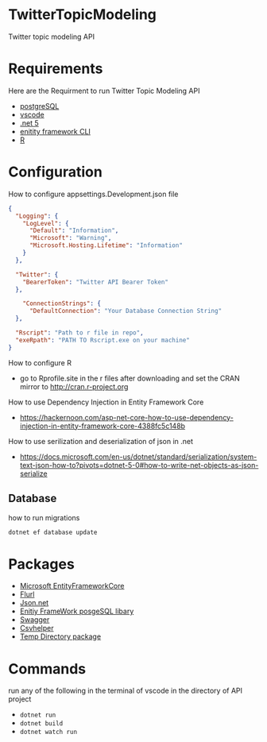 # TwitterTopicModeling
Twitter topic modeling API 


# Requirements
Here are the Requirment to run Twitter Topic Modeling API
- [postgreSQL](https://www.enterprisedb.com/downloads/postgres-postgresql-downloads)
- [vscode](https://code.visualstudio.com/download)
- [.net 5](https://dotnet.microsoft.com/download/dotnet/5.0)
- [enitity framework CLI](https://docs.microsoft.com/en-us/ef/core/cli/dotnet)
- [R](https://www.r-project.org/)


# Configuration 
How to configure appsettings.Development.json file
```json
{
  "Logging": {
    "LogLevel": {
      "Default": "Information",
      "Microsoft": "Warning",
      "Microsoft.Hosting.Lifetime": "Information"
    }
  },

  "Twitter": {
    "BearerToken": "Twitter API Bearer Token"
  },

    "ConnectionStrings": {
      "DefaultConnection": "Your Database Connection String"
  },

  "Rscript": "Path to r file in repo",
  "exeRpath": "PATH TO Rscript.exe on your machine"
}

```

How to configure R
- go to Rprofile.site in the r files after downloading and set the CRAN mirror to http://cran.r-project.org

How to use Dependency Injection in Entity Framework Core 
- https://hackernoon.com/asp-net-core-how-to-use-dependency-injection-in-entity-framework-core-4388fc5c148b 

How to use serilization and deserialization of json in .net 
- https://docs.microsoft.com/en-us/dotnet/standard/serialization/system-text-json-how-to?pivots=dotnet-5-0#how-to-write-net-objects-as-json-serialize

## Database
how to run migrations
```powershell
dotnet ef database update
```

# Packages
- [Microsoft EntityFrameworkCore](https://github.com/dotnet/efcore)
- [Flurl](https://github.com/tmenier/Flurl)
- [Json.net](https://github.com/JamesNK/Newtonsoft.Json)
- [Enitiy FrameWork posgeSQL libary](https://www.npgsql.org/)
- [Swagger](https://github.com/swagger-api/swagger-ui)
- [Csvhelper](https://joshclose.github.io/CsvHelper/)
- [Temp Directory package](https://gist.github.com/JoeHartzell/ab6ebd4af690c79e84c728f5da367dcc)

# Commands 
run any of the following in the terminal of vscode in the directory of API project
- `dotnet run`
- `dotnet build`
- `dotnet watch run`
